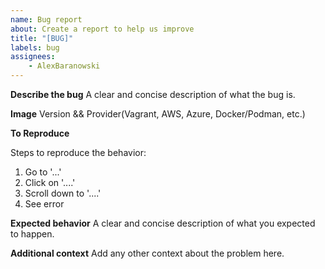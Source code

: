 ```yaml
---
name: Bug report
about: Create a report to help us improve
title: "[BUG]"
labels: bug
assignees: 
    - AlexBaranowski
---
```


**Describe the bug**
A clear and concise description of what the bug is.


**Image**
Version && Provider(Vagrant, AWS, Azure, Docker/Podman, etc.)


**To Reproduce**

Steps to reproduce the behavior:
1. Go to '...'
2. Click on '....'
3. Scroll down to '....'
4. See error


**Expected behavior**
A clear and concise description of what you expected to happen.


**Additional context**
Add any other context about the problem here.
